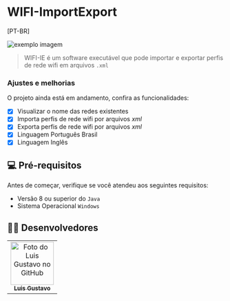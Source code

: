 # WIFI-ImportExport

  
[PT-BR]

<img src="https://cdn.discordapp.com/attachments/691143281442029589/903311745978892348/wifi-ie.png" alt="exemplo imagem">

> WIFI-IE é um software executável que pode importar e exportar perfis de rede wifi em arquivos `.xml`

### Ajustes e melhorias

O projeto ainda está em andamento, confira as funcionalidades:

- [x] Visualizar o nome das redes existentes
- [x] Importa perfis de rede wifi por arquivos *xml*
- [x] Exporta perfis de rede wifi por arquivos *xml*
- [x] Linguagem Português Brasil
- [x] Linguagem Inglês

## 💻 Pré-requisitos

Antes de começar, verifique se você atendeu aos seguintes requisitos:

* Versão 8 ou superior do `Java`
* Sistema Operacional `Windows`

## 👨‍💻 Desenvolvedores

<table>
  <tr>
    <td align="center">
      <a href="https://github.com/luis422">
        <img src="https://avatars.githubusercontent.com/u/56276522" width="100px;" alt="Foto do Luis Gustavo no GitHub"/><br>
        <sub>
          <b>Luis Gustavo</b>
        </sub>
      </a>
    </td>
  </tr>
</table>



